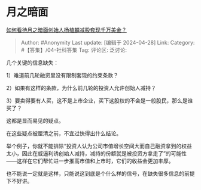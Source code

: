# 月之暗面
[如何看待月之暗面创始人杨植麟减股套现千万美金？](https://www.zhihu.com/question/654072307/answer/3481815900)

> Author: #Anonymity
> Last update: [编辑于 2024-04-28]
> Link:
> Category: #【答集】/04-社科答集 
> Tag: 
> 评论区:
> 泛讨论:

几个关键的信息缺失：

1）难道前几轮融资里没有限制套现的约束条款？

2）如果有这样的条款，为什么前几轮的投资人允许创始人减持？

3）要卖得要有人买，这不是上市企业，买下这股权的不会是一般股民，那么是谁买了？

这都是显而易见的疑点。

在这些疑点被厘清之前，不宜过快得出什么结论。

举个例子，你就不能排除“投资人认为公司市值增长空间大而自己融资拿到的权益太小，因此在威逼利诱创始人减持，减持的份额就是被投资方拿走了”的可能性——这样在它们帮忙进一步推高市值和上市时，它们的收益会更加丰厚。

也不能说一定就是这样，只能说这到底是个什么样的信号，在缺失很多信息的前提下不好讲。